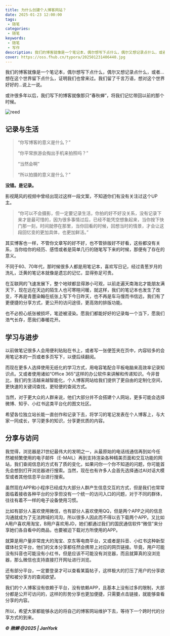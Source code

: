```yaml
---
title: 为什么创建个人博客网站？
date: 2025-01-23 12:00:00
tags:
 - 随笔
categories:
 - 随笔
keywords:
 - 随笔
 - 写作
description: 我们的博客就像是一个笔记本，偶尔想写下点什么，偶尔又想记录点什么，或者...想在这个世界留下点什么，证明我们也曾来过。我们留了千言万语，想对这个世界好好的...说上一说。
cover: https://oss.fhub.cn/typora/202501231406440.jpg
---
```


我们的博客就像是一个笔记本，偶尔想写下点什么，偶尔又想记录点什么，或者...想在这个世界留下点什么，证明我们也曾来过。我们留了千言万语，想对这个世界好好的...说上一说。

或许很多年以后，我们写下的博客就像那只“春秋蝉”，将我们记忆带回以前的那个时候。

![reed](https://oss.fhub.cn/typora/202501231406440.jpg)

## 记录与生活

> “你写博客的意义是什么？”
>
> “你平常旅游会掏出手机来拍照吗？”
>
> “当然会啊”
>
> “所以拍摄的意义是什么？”

**没错。是记录。**

影视飓风的视频中曾经出现过这样一段文案，不知道你们有没有关注过这个UP主。

> “你可以不会摄影，但一定要记录生活，你拍的好不好没关系，没有记录下来才是最可惜的，因为很多事情过后，已经不能凭空想象起来，当你按下快门那一刻，时间就停在那里，当你回看的时候，回想当时的情景，才会让这段回忆变的更加具体，也更加鲜活。”

其实博客也一样，不管你文章写的好不好，也不管排版好不好看，这些都没有关系，当你给你的经历、感悟或者是简单几行的随笔写下来的时候，那便有了存在的意义。

不同于60、70年代，那时候很多人都是用笔记本，喜欢写日记，经过青葱岁月的洗礼，泛黄的笔记本就像是遗忘的记忆，显得弥足可贵。

在互联网的飞速发展下，整个地球都显得渺小可观，以前走遍天南海北才能朋友满天下，现在远在天边的陌生人也可寒暄问暖，就这样，我们的笔记本也发生了改变，不再是青墨染翰‌在纸张上写下今日昨天，也不再是车马慢而书信远，我们有了更便捷的分享方式，更公开的访问途径，更高效的排版功能。

也不必担心纸张被损坏，笔迹被浸染。愿我们都能好好的记录每一个当下，愿我们浩气长存，愿我们春暖花开。

## 学习与进步

以前做笔记很多人会用便利贴贴在书上，或者写一张便签夹在页中，内容较多的会用笔记本的一页或者多页写下，以便后续翻阅。

而现在更多人选择使用无纸化的学习方式，用电容笔配合平板电脑来高效率记录知识点。又或者使用诸如“Office 365”这样的办公软件来讲解和传递知识。今非昔比，我们的生活越来越智能化，个人博客网站给我们提供了更自由的定制化空间，更快速的关键词查找，更轻便的查阅方式。

当然，对于更大众的人群来说，他们大部分并不会搭建个人网站，更多可能会选择微博、知乎、小红书这类平台化的图文社区。

希望各位独立站长能一直创作和记录下去，将学习的笔记发表在个人博客上，与大家一同成长，学习更多的知识，分享更优质的内容。

## 分享与访问

我觉得，浏览器是21世纪最伟大的发明之一，从最原始的电话线通信再到如今任然被频繁使用的电子邮件（E-MAIL）再到支持渲染各种精美页面和交互功能的网站，我们查阅信息的方式有了质的变化，如果问你一个你不知道的问题，你可能首先会想到打开浏览器进行搜索。当然，现在也有许多人会首先选择通过AI对话大模型或者其他信息平台进行搜索。

虽然现在APP和小程序已经成为大部分人群产生信息交互的方式，但是我们也常常面临着接收各种平台的分享但没有一个统一的访问入口的问题，对于不同的群体，往往有着不一样的电子设备使用习惯。

比如有部分人喜欢使用微信，也有部分人喜欢使用QQ，但是两个APP之间的信息沟通就成为了无法跨域的鸿沟，所以很多人因此而不得以去下载两个APP。又比如A用户喜欢用淘宝，B用户喜欢用JD，她们都通过我们的国民通信软件“微信”来分享她们各自看中的商品，也要被迫下载对方所使用的APP。

就算是用户量非常庞大的淘宝、京东等电商平台，又或者是抖音、小红书这种新型媒体社交平台，他们的文本分享都任然会携带上对应的网页链接。毕竟，用户可能没有抖音也可能没有小红书，但是应该不可能没有浏览器，而且就算真的没浏览器，那么微信也支持直接打开网址进行浏览。

还有部分平台，一定要登录才可以查看某篇帖子，这样极大的打压了用户的分享欲望和被分享方的查阅欲望。

我们的个人博客没有依赖于平台，没有依赖APP，且基本上没有过多的限制，大部分都是公开可访问的，这样的形势分享也更加便捷，只需要点击链接，就能够查看分享的内容。

所以，希望大家都能够永远的将自己的博客网站维护下去，等待下一个跨时代的分享方式的到来。

***©️ 揪蝉 @2025 | JanYork***
